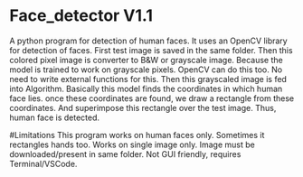 # Face_detector V1.1
  A python program for detection of human faces. It uses an OpenCV library for detection of faces. First test image is saved in the same folder. Then this colored pixel image is converter to B&W or grayscale image. Because the model is trained to work on grayscale pixels. OpenCV can do this too. No need to write external functions for this. Then this grayscaled image is fed into Algorithm. Basically this model finds the coordinates in which human face lies. once these coordinates are found, we draw a rectangle from these coordinates. And superimpose this rectangle over the test image. Thus, human face is detected.

  
#Limitations
	This program works on human faces only.
	Sometimes it rectangles hands too.
  	Works on single image only.
	Image must be downloaded/present in same folder.
 	Not GUI friendly, requires Terminal/VSCode.
